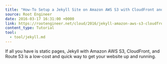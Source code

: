```yaml
---
title: "How-To Setup a Jekyll Site on Amazon AWS S3 with CloudFront and SSL"
source: Root Engineer
date: 2016-03-17 16:31:00 +0000
link: https://rootengineer.net/cloud/2016/jekyll-amazon-aws-s3-cloudfront-with-ssl/
content_type: Tutorial
tool:
  - tool/jekyll.md
---
```

If all you have is static pages, Jekyll with Amazon AWS S3, CloudFront, and Route 53 is a low-cost and quick way to get your website up and running.





